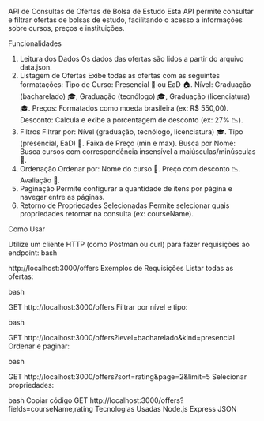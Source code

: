 API de Consultas de Ofertas de Bolsa de Estudo
Esta API permite consultar e filtrar ofertas de bolsas de estudo, facilitando o acesso a informações sobre cursos, preços e instituições.

Funcionalidades
1. Leitura dos Dados
Os dados das ofertas são lidos a partir do arquivo data.json.
2. Listagem de Ofertas
Exibe todas as ofertas com as seguintes formatações:
Tipo de Curso: Presencial 🏫 ou EaD 🏠.
Nível: Graduação (bacharelado) 🎓, Graduação (tecnólogo) 🎓, Graduação (licenciatura) 🎓.
Preços: Formatados como moeda brasileira (ex: R$ 550,00).
Desconto: Calcula e exibe a porcentagem de desconto (ex: 27% 📉).
3. Filtros
Filtrar por:
Nível (graduação, tecnólogo, licenciatura) 🎓.
Tipo (presencial, EaD) 🏫.
Faixa de Preço (min e max).
Busca por Nome: Busca cursos com correspondência insensível a maiúsculas/minúsculas 🔄.
4. Ordenação
Ordenar por:
Nome do curso 📝.
Preço com desconto 📉.
Avaliação 🌟.
5. Paginação
Permite configurar a quantidade de itens por página e navegar entre as páginas.
6. Retorno de Propriedades Selecionadas
Permite selecionar quais propriedades retornar na consulta (ex: courseName).

Como Usar

Utilize um cliente HTTP (como Postman ou curl) para fazer requisições ao endpoint:
bash

http://localhost:3000/offers
Exemplos de Requisições
Listar todas as ofertas:

bash

GET http://localhost:3000/offers
Filtrar por nível e tipo:

bash

GET http://localhost:3000/offers?level=bacharelado&kind=presencial
Ordenar e paginar:

bash

GET http://localhost:3000/offers?sort=rating&page=2&limit=5
Selecionar propriedades:

bash
Copiar código
GET http://localhost:3000/offers?fields=courseName,rating
Tecnologias Usadas
Node.js
Express
JSON
